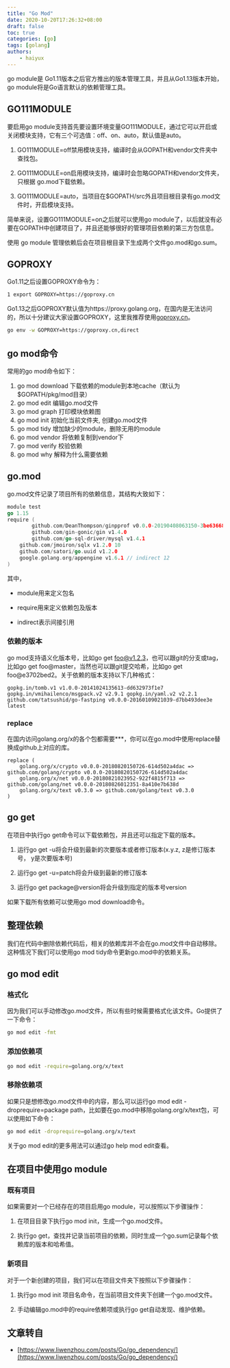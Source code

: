 ```yaml
---
title: "Go Mod"
date: 2020-10-20T17:26:32+08:00
draft: false
toc: true
categories: [go]
tags: [golang]
authors:
    - haiyux
---
```



go module是 Go1.11版本之后官方推出的版本管理工具，并且从Go1.13版本开始，go module将是Go语言默认的依赖管理工具。

## GO111MODULE

要启用go module支持首先要设置环境变量GO111MODULE，通过它可以开启或关闭模块支持，它有三个可选值：off、on、auto，默认值是auto。

1.  GO111MODULE=off禁用模块支持，编译时会从GOPATH和vendor文件夹中查找包。

2.  GO111MODULE=on启用模块支持，编译时会忽略GOPATH和vendor文件夹，只根据 go.mod下载依赖。

3.  GO111MODULE=auto，当项目在$GOPATH/src外且项目根目录有go.mod文件时，开启模块支持。

简单来说，设置GO111MODULE=on之后就可以使用go module了，以后就没有必要在GOPATH中创建项目了，并且还能够很好的管理项目依赖的第三方包信息。

使用 go module 管理依赖后会在项目根目录下生成两个文件go.mod和go.sum。

## GOPROXY

Go1.11之后设置GOPROXY命令为：

```bash
1 export GOPROXY=https://goproxy.cn
```

Go1.13之后GOPROXY默认值为https://proxy.golang.org，在国内是无法访问的，所以十分建议大家设置GOPROXY，这里我推荐使用[goproxy.cn](https://studygolang.com/topics/10014)。

```bash
go env -w GOPROXY=https://goproxy.cn,direct
```

## go mod命令

常用的go mod命令如下：

1. go mod download    下载依赖的module到本地cache（默认为$GOPATH/pkg/mod目录）
2.  go mod edit       编辑go.mod文件 
3. go mod graph       打印模块依赖图 
4. go mod init       初始化当前文件夹, 创建go.mod文件 
5. go mod tidy       增加缺少的module，删除无用的module 
6. go mod vendor     将依赖复制到vendor下 
7. go mod verify     校验依赖 
8. go mod why         解释为什么需要依赖

## go.mod

go.mod文件记录了项目所有的依赖信息，其结构大致如下：

```go
module test 
go 1.15  
require (  
		github.com/DeanThompson/ginpprof v0.0.0-20190408063150-3be636683586 
		github.com/gin-gonic/gin v1.4.0   		
		github.com/go-sql-driver/mysql v1.4.1 
    github.com/jmoiron/sqlx v1.2.0 10 
    github.com/satori/go.uuid v1.2.0 
    google.golang.org/appengine v1.6.1 // indirect 12 
)
```

其中，

*   module用来定义包名

*   require用来定义依赖包及版本

*   indirect表示间接引用

### 依赖的版本

go mod支持语义化版本号，比如go get foo@v1.2.3，也可以跟git的分支或tag，比如go get foo@master，当然也可以跟git提交哈希，比如go get foo@e3702bed2。关于依赖的版本支持以下几种格式：

```
gopkg.in/tomb.v1 v1.0.0-20141024135613-dd632973f1e7 
gopkg.in/vmihailenco/msgpack.v2 v2.9.1 gopkg.in/yaml.v2 v2.2.1 
github.com/tatsushid/go-fastping v0.0.0-20160109021039-d7bb493dee3e latest
```

### replace

在国内访问golang.org/x的各个包都需要***，你可以在go.mod中使用replace替换成github上对应的库。

```
replace (  
	golang.org/x/crypto v0.0.0-20180820150726-614d502a4dac => github.com/golang/crypto v0.0.0-20180820150726-614d502a4dac  
	golang.org/x/net v0.0.0-20180821023952-922f4815f713 => github.com/golang/net v0.0.0-20180826012351-8a410e7b638d  
	golang.org/x/text v0.3.0 => github.com/golang/text v0.3.0 
)
```

## go get

在项目中执行go get命令可以下载依赖包，并且还可以指定下载的版本。

1.  运行go get -u将会升级到最新的次要版本或者修订版本(x.y.z, z是修订版本号， y是次要版本号)

2.  运行go get -u=patch将会升级到最新的修订版本

3.  运行go get package@version将会升级到指定的版本号version

如果下载所有依赖可以使用go mod download命令。

## 整理依赖

我们在代码中删除依赖代码后，相关的依赖库并不会在go.mod文件中自动移除。这种情况下我们可以使用go mod tidy命令更新go.mod中的依赖关系。

## go mod edit

### 格式化

因为我们可以手动修改go.mod文件，所以有些时候需要格式化该文件。Go提供了一下命令：

```bash
go mod edit -fmt
```

### 添加依赖项

```bash
go mod edit -require=golang.org/x/text
```

### 移除依赖项

如果只是想修改go.mod文件中的内容，那么可以运行go mod edit -droprequire=package path，比如要在go.mod中移除golang.org/x/text包，可以使用如下命令：

```bash
go mod edit -droprequire=golang.org/x/text
```

关于go mod edit的更多用法可以通过go help mod edit查看。

## 在项目中使用go module

### 既有项目

如果需要对一个已经存在的项目启用go module，可以按照以下步骤操作：

1.  在项目目录下执行go mod init，生成一个go.mod文件。

2.  执行go get，查找并记录当前项目的依赖，同时生成一个go.sum记录每个依赖库的版本和哈希值。

### 新项目

对于一个新创建的项目，我们可以在项目文件夹下按照以下步骤操作：

1.  执行go mod init 项目名命令，在当前项目文件夹下创建一个go.mod文件。

2.  手动编辑go.mod中的require依赖项或执行go get自动发现、维护依赖。

## 文章转自
- [https://www.liwenzhou.com/posts/Go/go_dependency/](https://www.liwenzhou.com/posts/Go/go_dependency/)